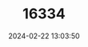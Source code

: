 ---
title: "16334"
category: "Partula bilineata"
draft: false
date: 2024-02-22 13:03:50
languages:
  Tahitian: ["Areho"]
  English: ["Polynesian Tree Snail"]
---
